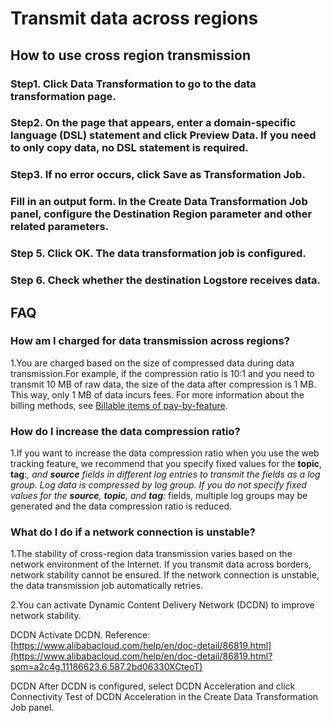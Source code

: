 # Transmit data across regions

## How to use cross region transmission

### Step1. Click Data Transformation to go to the data transformation page.


### Step2. On the page that appears, enter a domain-specific language (DSL) statement and click Preview Data. If you need to only copy data, no DSL statement is required.


### Step3. If no error occurs, click Save as Transformation Job.


### Fill in an output form. In the Create Data Transformation Job panel, configure the Destination Region parameter and other related parameters.


### Step 5. Click OK. The data transformation job is configured.

### Step 6. Check whether the destination Logstore receives data.


## FAQ

### How am I charged for data transmission across regions?

1.You are charged based on the size of compressed data during data transmission.For example, if the compression ratio is 10:1 and you need to transmit 10 MB of raw data, the size of the data after compression is 1 MB. This way, only 1 MB of data incurs fees. For more information about the billing methods, see [Billable items of pay-by-feature](https://www.alibabacloud.com/help/en/doc-detail/173043.html).

### How do I increase the data compression ratio?

1.If you want to increase the data compression ratio when you use the web tracking feature, we recommend that you specify fixed values for the **topic**, **tag**:_, and **source** fields in different log entries to transmit the fields as a log group. Log data is compressed by log group. If you do not specify fixed values for the **source**, **topic**, and **tag**:_ fields, multiple log groups may be generated and the data compression ratio is reduced.


### What do I do if a network connection is unstable?

1.The stability of cross-region data transmission varies based on the network environment of the Internet. If you transmit data across borders, network stability cannot be ensured. If the network connection is unstable, the data transmission job automatically retries.

2.You can activate Dynamic Content Delivery Network (DCDN) to improve network stability.



DCDN Activate DCDN. Reference:[https://www.alibabacloud.com/help/en/doc-detail/86819.html](https://www.alibabacloud.com/help/en/doc-detail/86819.html?spm=a2c4g.11186623.6.587.2bd06330XCteoT)

DCDN After DCDN is configured, select DCDN Acceleration and click Connectivity Test of DCDN Acceleration in the Create Data Transformation Job panel.


